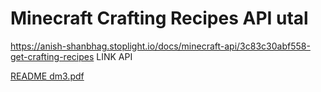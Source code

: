 # Minecraft Crafting Recipes API utal

https://anish-shanbhag.stoplight.io/docs/minecraft-api/3c83c30abf558-get-crafting-recipes LINK API

[README dm3.pdf](https://github.com/user-attachments/files/21007424/README.dm3.pdf)
